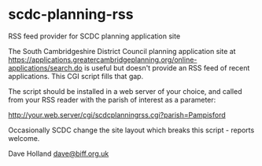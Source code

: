 # scdc-planning-rss
RSS feed provider for SCDC planning application site

The South Cambridgeshire District Council planning application site at
https://applications.greatercambridgeplanning.org/online-applications/search.do
is useful but doesn't provide an RSS feed of recent applications. This
CGI script fills that gap.

The script should be installed in a web server of your choice, and
called from your RSS reader with the parish of interest as a
parameter:

http://your.web.server/cgi/scdcplanningrss.cgi?parish=Pampisford

Occasionally SCDC change the site layout which breaks this script -
reports welcome.

Dave Holland <dave@biff.org.uk>
